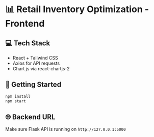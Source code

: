 
# 📊 Retail Inventory Optimization - Frontend

## 💻 Tech Stack
- React + Tailwind CSS
- Axios for API requests
- Chart.js via react-chartjs-2

## 🚀 Getting Started

```bash
npm install
npm start
```

## 🌐 Backend URL
Make sure Flask API is running on `http://127.0.0.1:5000`
